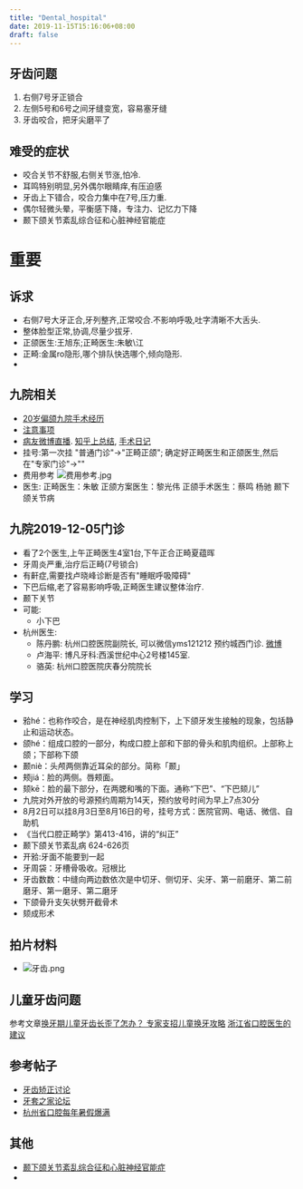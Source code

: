 ```yaml
---
title: "Dental_hospital"
date: 2019-11-15T15:16:06+08:00
draft: false
---
```


## 牙齿问题
1. 右侧7号牙正锁合
2. 左侧5号和6号之间牙缝变宽，容易塞牙缝
3. 牙齿咬合，把牙尖磨平了

## 难受的症状
* 咬合关节不舒服,右侧关节涨,怕冷.
* 耳鸣特别明显,另外偶尔眼睛痒,有压迫感
* 牙齿上下错合，咬合力集中在7号,压力重.
* 偶尔轻微头晕，平衡感下降，专注力、记忆力下降
* 颞下颌关节紊乱综合征和心脏神经官能症

# 重要
## 诉求
* 右侧7号大牙正合,牙列整齐,正常咬合.不影响呼吸,吐字清晰不大舌头.
* 整体脸型正常,协调,尽量少拔牙.
* 正颌医生:王旭东;正畸医生:朱敏\江
* 正畸:金属ro隐形,哪个排队快选哪个,倾向隐形.
* 
## 九院相关
* [20岁偏颌九院手术经历](https://www.bilibili.com/video/av64930954/)
* [注意事项](http://www.yatao.cn/thread-229287-1-1.html)
* [病友微博直播](https://weibo.com/dannyhu). [知乎上总结](https://zhuanlan.zhihu.com/p/84610507), [手术日记](https://zine.la/article/631d0f921d874f70b42d8c535ab81110/)
* 挂号:第一次挂 "普通门诊"->"正畸正颌"; 确定好正畸医生和正颌医生,然后在"专家门诊"->""
* 费用参考
    ![费用参考.jpg](https://wx4.sinaimg.cn/mw690/64d35b47gy1g7fgkxoombj214t0k8768.jpg)
* 医生:
  正畸医生：朱敏
  正颌方案医生：黎光伟
  正颌手术医生：蔡鸣
  杨驰   颞下颌关节病
## 九院2019-12-05门诊
* 看了2个医生,上午正畸医生4室1台,下午正合正畸夏蕴晖
* 牙周炎严重,治疗后正畸(7号锁合)
* 有鼾症,需要找卢晓峰诊断是否有"睡眠呼吸障碍"
* 下巴后缩,老了容易影响呼吸,正畸医生建议整体治疗.
* 颞下关节
* 可能:
  * 小下巴 
* 杭州医生:
  * 陈丹鹏: 杭州口腔医院副院长, 可以微信yms121212 预约城西门诊. [微博](https://www.weibo.com/u/5217278156?is_hot=1)
  * 卢海平: 博凡牙科:西溪世纪中心2号楼145室.
  * 骆英: 杭州口腔医院庆春分院院长

## 学习
* 𬌗hé：也称作咬合，是在神经肌肉控制下，上下颌牙发生接触的现象，包括静止和运动状态。
* 颌hé：组成口腔的一部分，构成口腔上部和下部的骨头和肌肉组织。上部称上颌；下部称下颌
* 颞niè：头颅两侧靠近耳朵的部分。简称「颞」
* 颊jiá：脸的两侧。唇颊面。
* 颏kē：脸的最下部分，在两腮和嘴的下面。通称“下巴”、“下巴颏儿”
* 九院对外开放的号源预约周期为14天，预约放号时间为早上7点30分
* 8月2日可以挂8月3日至8月16日的号，挂号方式：医院官网、电话、微信、自助机
* 《当代口腔正畸学》第413-416，讲的“纠正”
* 颞下颌关节紊乱病 624-626页
* 开𬌗:牙面不能要到一起
* 牙周袋：牙槽骨吸收。冠根比
* 牙齿数数：中缝向两边数依次是中切牙、侧切牙、尖牙、第一前磨牙、第二前磨牙、第一磨牙、第二磨牙
* 下颌骨升支矢状劈开截骨术
* 颏成形术

## 拍片材料
* ![牙齿.png](https://i.loli.net/2019/12/06/RogMkJ2QjpuLXaY.png)
## 儿童牙齿问题
参考文章[换牙期儿童牙齿长歪了怎办？ 专家支招儿童换牙攻略](https://www.familydoctor.com.cn/baby/a/201610/1339251.html)
[浙江省口腔医生的建议](https://new.qq.com/rain/a/20190804A0DXBD)

## 参考帖子
* [牙齿矫正讨论](https://www.libaclub.com/t_13_10302694_1.htm)
* [牙套之家论坛](http://new.yatao.cn/home)
* [杭州省口腔每年暑假爆满](https://new.qq.com/rain/a/20190804A0DXBD)

## 其他
* [颞下颌关节紊乱综合征和心脏神经官能症](https://www.zhihu.com/question/33601377)
* 